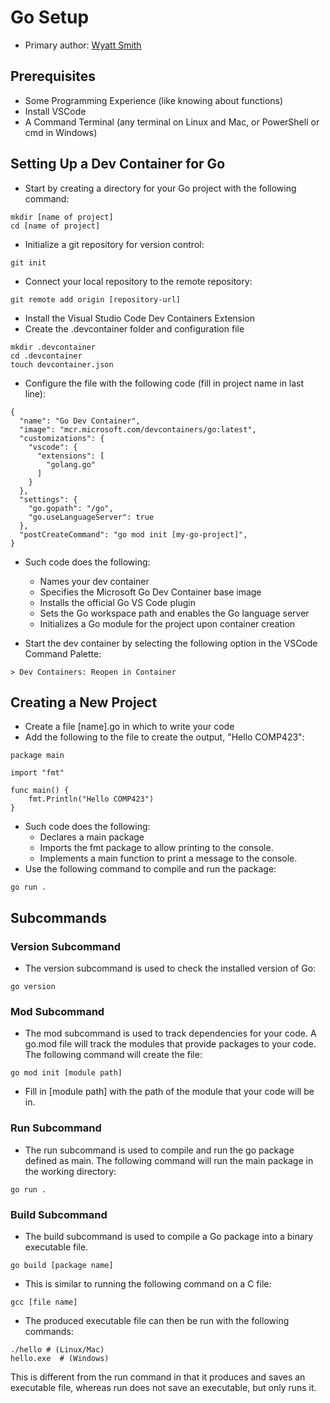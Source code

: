 # Go Setup
* Primary author: [Wyatt Smith](https://github.com/wyatt-js)

## Prerequisites
* Some Programming Experience (like knowing about functions)
* Install VSCode
* A Command Terminal (any terminal on Linux and Mac, or PowerShell or cmd in Windows)

## Setting Up a Dev Container for Go
* Start by creating a directory for your Go project with the following command:
```
mkdir [name of project]
cd [name of project]
```
* Initialize a git repository for version control:

`git init`

* Connect your local repository to the remote repository:

`git remote add origin [repository-url]`

* Install the Visual Studio Code Dev Containers Extension
* Create the .devcontainer folder and configuration file
```
mkdir .devcontainer
cd .devcontainer
touch devcontainer.json
```
* Configure the file with the following code (fill in project name in last line):
```
{
  "name": "Go Dev Container",
  "image": "mcr.microsoft.com/devcontainers/go:latest",
  "customizations": {
    "vscode": {
      "extensions": [
        "golang.go"
      ]
    }
  },
  "settings": {
    "go.gopath": "/go",
    "go.useLanguageServer": true
  },
  "postCreateCommand": "go mod init [my-go-project]",
}
```

* Such code does the following:
    * Names your dev container
    * Specifies the Microsoft Go Dev Container base image
    * Installs the official Go VS Code plugin
    * Sets the Go workspace path and enables the Go language server
    * Initializes a Go module for the project upon container creation

* Start the dev container by selecting the following option in the VSCode Command Palette:

`> Dev Containers: Reopen in Container`

## Creating a New Project
* Create a file [name].go in which to write your code
* Add the following to the file to create the output, "Hello COMP423":
```
package main

import "fmt"

func main() {
    fmt.Println("Hello COMP423")
}
```
* Such code does the following:
    * Declares a main package
    * Imports the fmt package to allow printing to the console.
    * Implements a main function to print a message to the console.
* Use the following command to compile and run the package:

`go run .`


## Subcommands
### Version Subcommand
* The version subcommand is used to check the installed version of Go:

`go version`
### Mod Subcommand
* The mod subcommand is used to track dependencies for your code. A go.mod file will track the modules that provide packages to your code. The following command will create the file:

`go mod init [module path]`

* Fill in [module path] with the path of the module that your code will be in.
### Run Subcommand
* The run subcommand is used to compile and run the go package defined as main. The following command will run the main package in the working directory:

`go run .`
### Build Subcommand
* The build subcommand is used to compile a Go package into a binary executable file.

`go build [package name]`

* This is similar to running the following command on a C file:

`gcc [file name]`

* The produced executable file can then be run with the following commands:

```
./hello # (Linux/Mac)
hello.exe  # (Windows)
```

This is different from the run command in that it produces and saves an executable file, whereas run does not save an executable, but only runs it.
